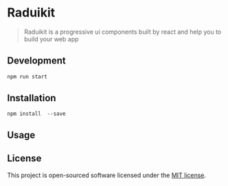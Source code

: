 # Raduikit
> Raduikit is a progressive ui components built by react and help you to build your web app


## Development

```bash
npm run start
```

## Installation

```
npm install  --save
```

## Usage


## License

This project is open-sourced software licensed under the [MIT license](http://opensource.org/licenses/MIT).



